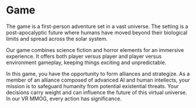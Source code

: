 # Game

The game is a first-person adventure set in a vast universe. The setting is a post-apocalyptic future where humans have moved beyond their biological limits and spread across the solar system.

Our game combines science fiction and horror elements for an immersive experience. It offers both player versus player and player versus environment gameplay, keeping things exciting and unpredictable.

In this game, you have the opportunity to form alliances and strategize. As a member of an alliance composed of advanced AI and human intellects, your mission is to safeguard humanity from potential existential threats. Your decisions carry weight and can influence the future of this virtual universe. In our VR MMOG, every action has significance.
